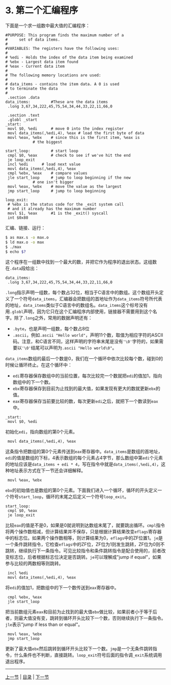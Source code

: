 # 3. 第二个汇编程序

下面是一个求一组数中最大值的汇编程序：

```assembly
#PURPOSE: This program finds the maximum number of a
#	  set of data items.
#
#VARIABLES: The registers have the following uses:
#
# %edi - Holds the index of the data item being examined
# %ebx - Largest data item found
# %eax - Current data item
#
# The following memory locations are used:
#
# data_items - contains the item data. A 0 is used
# to terminate the data
#
 .section .data
data_items: 		#These are the data items
 .long 3,67,34,222,45,75,54,34,44,33,22,11,66,0

 .section .text
 .globl _start
_start:
 movl $0, %edi  	# move 0 into the index register
 movl data_items(,%edi,4), %eax # load the first byte of data
 movl %eax, %ebx 	# since this is the first item, %eax is
			# the biggest

start_loop: 		# start loop
 cmpl $0, %eax  	# check to see if we've hit the end
 je loop_exit
 incl %edi 		# load next value
 movl data_items(,%edi,4), %eax
 cmpl %ebx, %eax 	# compare values
 jle start_loop 	# jump to loop beginning if the new
 			# one isn't bigger
 movl %eax, %ebx 	# move the value as the largest
 jmp start_loop 	# jump to loop beginning

loop_exit:
 # %ebx is the status code for the _exit system call
 # and it already has the maximum number
 movl $1, %eax  	#1 is the _exit() syscall
 int $0x80
```

汇编、链接、运行：

```bash
$ as max.s -o max.o
$ ld max.o -o max
$ ./max
$ echo $?
```

这个程序在一组数中找到一个最大的数，并把它作为程序的退出状态。这组数在`.data`段给出：

```assembly
data_items:
 .long 3,67,34,222,45,75,54,34,44,33,22,11,66,0
```

`.long`指示声明一组数，每个数占32位，相当于C语言中的数组。这个数组开头定义了一个符号`data_items`，汇编器会把数组的首地址作为`data_items`符号所代表的地址，`data_items`类似于C语言中的数组名。`data_items`这个标号没有用`.globl`声明，因为它只在这个汇编程序内部使用，链接器不需要用到这个名字。除了`.long`之外，常用的数据声明还有：

- `.byte`，也是声明一组数，每个数占8位
- `.ascii`，例如`.ascii "Hello world"`，声明11个数，取值为相应字符的ASCII码。注意，和C语言不同，这样声明的字符串末尾是没有`'\0'`字符的，如果需要以`'\0'`结尾可以声明为`.ascii "Hello world\0"`。

`data_items`数组的最后一个数是0，我们在一个循环中依次比较每个数，碰到0的时候让循环终止。在这个循环中：

- `edi`寄存器保存数组中的当前位置，每次比较完一个数就把`edi`的值加1，指向数组中的下一个数。
- `ebx`寄存器保存到目前为止找到的最大值，如果发现有更大的数就更新`ebx`的值。
- `eax`寄存器保存当前要比较的数，每次更新`edi`之后，就把下一个数读到`eax`中。

```assembly
_start:
 movl $0, %edi
```

初始化`edi`，指向数组的第0个元素。

```assembly
 movl data_items(,%edi,4), %eax
```

这条指令把数组的第0个元素传送到`eax`寄存器中。`data_items`是数组的首地址，`edi`的值是数组的下标，4表示数组的每个元素占4字节，那么数组中第`edi`个元素的地址应该是`data_items + edi * 4`，写在指令中就是`data_items(,%edi,4)`，这种地址表示方式在下一节还会详细解释。

```assembly
 movl %eax, %ebx
```

`ebx`的初始值也是数组的第0个元素。下面我们进入一个循环，循环的开头定义一个符号`start_loop`，循环的末尾之后定义一个符号`loop_exit`。

```assembly
start_loop:
 cmpl $0, %eax
 je loop_exit
```

比较`eax`的值是不是0，如果是0就说明到达数组末尾了，就要跳出循环。`cmpl`指令将两个操作数相减，但计算结果并不保存，只是根据计算结果改变`eflags`寄存器中的标志位。如果两个操作数相等，则计算结果为0，`eflags`中的ZF位置1。`je`是一个条件跳转指令，它检查`eflags`中的ZF位，ZF位为1则发生跳转，ZF位为0则不跳转，继续执行下一条指令。可见比较指令和条件跳转指令是配合使用的，前者改变标志位，后者根据标志位决定是否跳转。`je`可以理解成"jump if equal"，如果参与比较的两数相等则跳转。

```assembly
 incl %edi
 movl data_items(,%edi,4), %eax
```

将`edi`的值加1，把数组中的下一个数传送到`eax`寄存器中。

```assembly
 cmpl %ebx, %eax
 jle start_loop
```

把当前数组元素`eax`和目前为止找到的最大值`ebx`做比较，如果前者小于等于后者，则最大值没有变，跳转到循环开头比较下一个数，否则继续执行下一条指令。`jle`表示"jump if less than or equal"。

```assembly
 movl %eax, %ebx
 jmp start_loop
```

更新了最大值`ebx`然后跳转到循环开头比较下一个数。`jmp`是一个无条件跳转指令，什么条件也不判断，直接跳转。`loop_exit`符号后面的指令调`_exit`系统调用退出程序。

---

[上一节](s02) | [目录](../index) | [下一节](s04) 